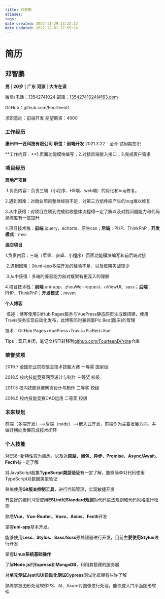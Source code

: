 ```yaml
---
title: 邓智鹏
aliases: 
tags: 
date created: 2022-11-29 13:22:12
date updated: 2022-12-01 17:55:24
---
```


# 简历

## 邓智鹏

**男**	|	**20岁**	|	**广东 河源**	|	**大专在读**

微信/电话：13542741024								 邮箱：13542741024@163.com

GitHub：github.com/FourteenD

求职意向：前端开发											期望薪资：4000

### 工作经历

**惠州市一匠科技有限公司**			**职位：前端开发**										2021.3.22 - 至今	试用期在职

​	**工作内容：**1.页面功能模块编写；2.对接后端接入接口；3.完成客户需求

### 项目经历

**房地产项目**

​	1.负责内容：负责三端（小程序、H5端、web端）的优化和bug修复。

​	2.遇到困难：对商业项目整体经验不足，对第三方组件库产生的bug难以修复

​	3.从中获得：对项目立项到完成验收整体流程得一定了解以及对找问题能力和代码熟练度有一定提升

​	4.项目技术栈：**前端**:jquery、echarts、原生css；**后端**：PHP、ThinkPhP；**开发模式**：mvc

**酒店项目**

​	1.负责内容：三端（苹果、安卓、小程序）页面功能模块编写和前后端对接

​	2.遇到困难：对uni-app多端开发的经验不足，以及框架实战较少

​	3.从中获得：多端的兼容能力和对框架有更深入的理解

​	4.项目技术栈：**前端**:uni-app、zhouWei-request、uViewUI、sass；**后端**：PHP、ThinkPhP；**开发模式**：mvvm

**个人博客**

​	描述：博客使用GitHub Pages服务与VuePress静态网页生成器搭建，使用Travis服务实现自动化发布，此博客同时兼顾着Pic Bed(图床)的管理

技术：GitHub Pages+VuePress+Travis+PicBed+Vue

Tips：现已关闭，笔记文档已转移到[github.com/FourteenD/Note]()仓库

### 荣誉奖项 ####

2019.7	全国职业院校信息技术技能大赛	一等奖		国家级

2018.5	校内技能竞赛网页设计与制作		三等奖		校级

2017.5	校内技能竞赛网页设计与制作		二等奖		校级

2016.5	校内技能竞赛CAD运用					二等奖		校级

### 未来规划

前端（多端开发）——>后端（node）——>嵌入式开发，前端作为主要发展方向，并做好横向发展形成技术闭环

### 个人技能 ####

对ES6+新特性较为熟悉，以及对**原型、闭包、异步、Promise、Async/Await、Fecth**有一定了解

对JavaScript超集**TypeScript类型验证**有一定了解，能够简单对代码使用TypeScript对数据类型验证

熟练使用**Git版本控制工具**，进行代码管理，实现敏捷开发

有良好的编码习惯使用**ESLint**和**Standard规则**对代码语法规则和代码风格进行检测

熟悉**Vue、Vue-Router、Vuex、Axios、Fecth**开发

掌握**uni-app**基本开发。

能够使用**Less、Stylus、Sass/Scss**预处理器进行开发，目前**主要使用Stylus**进行开发

掌握**Linux系统基础操作**

了解**Node.js**的**Express**和**MongoDB**，利用其搭建的服务器

对**单元测试Jest**和**UI自动化测试Cypress**测试化框架有些许了解

熟练掌握图形处理软件PS、AI、Axure对图像进行处理，能快速入门平面图形软件
